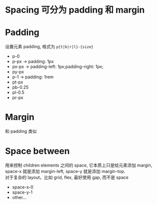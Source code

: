 # Spacing 可分为 padding 和 margin
# Padding
设置元素 padding, 格式为 `p{t|b|r|l}-{size}`
* p-0
* p-px -> padding: 1px
* px-px -> padding-left: 1px;padding-right: 1px;
* py-px
* p-1 -> padding: 1rem
* pt-px
* pb-0.25
* pl-0.5
* pr-px

# Margin
和 padding 类似

# Space between
用来控制 children elements 之间的 space, 它本质上只是给元素添加 margin, space-x 就是添加 margin-left, space-y 就是添加 margin-top.  
对于复杂的 layout，比如 grid, flex, 最好使用 gap, 而不是 space
* space-x-0
* space-y-1
* other...